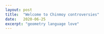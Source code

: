 ```yaml
---
layout: post
title:  "Welcome to Chinmoy controversies"
date:   2020-06-25
excerpt: "geometry language love"
---
```

